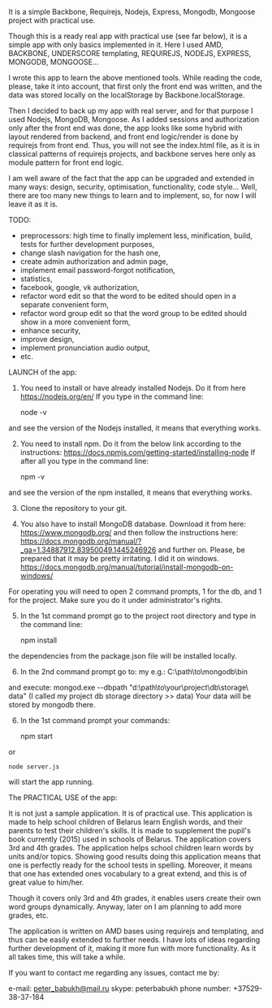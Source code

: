 It is a simple Backbone, Requirejs, Nodejs, Express, Mongodb, Mongoose project with practical use.

Though this is a ready real app with practical use (see far below), it is a simple app with only basics
implemented in it. Here I used AMD, BACKBONE, UNDERSCORE templating, REQUIREJS, NODEJS, EXPRESS, MONGODB, MONGOOSE...

I wrote this app to learn the above mentioned tools. While reading the code,
please, take it into account, that first only the front end was written, 
and the data was stored locally on the localStorage by Backbone.localStorage. 

Then I decided to back up my app with real server, and for that purpose I used 
Nodejs, MongoDB, Mongoose. As I added sessions and authorization only after the front end was done,
the app looks like some hybrid with layout rendered from backend, and front end logic/render
is done by requirejs from front end. Thus, you will not see the index.html file, as it is in classical
patterns of requirejs projects, and backbone serves here only as module pattern for front end logic.

I am well aware of the fact that the app can be upgraded and extended in many ways: design, security,
 optimisation, functionality, code style... Well, there are too many new things to learn and to implement,
so, for now I will leave it as it is.

TODO:
- preprocessors: high time to finally implement less, minification, build, tests for further
development purposes,
- change slash navigation for the hash one,
- create admin authorization and admin page,
- implement email password-forgot notification,
- statistics,
- facebook, google, vk authorization,
- refactor word edit so that the word to be edited should open in a separate convenient form,
- refactor word group edit so that the word group to be edited should show in a more convenient form,
- enhance security,
- improve design,
- implement pronunciation audio output,
- etc.




LAUNCH of the app:

1. You need to install or have already installed Nodejs. Do it from here https://nodejs.org/en/
If you type in the command line:

	node -v
	
and see the version of the Nodejs installed, it means that everything works.

2. You need to install npm. Do it from the below link according to the instructions:
https://docs.npmjs.com/getting-started/installing-node
If after all you type in the command line:

	npm -v
	
and see the version of the npm installed, it means that everything works.

3. Clone the repository to your git.

4. You also have to install MongoDB database. Download it from here:
https://www.mongodb.org/
and then follow the instructions here:
https://docs.mongodb.org/manual/?_ga=1.34887912.83950049.1445246926
and further on. Please, be prepared that it may be pretty irritating.
I did it on windows.
https://docs.mongodb.org/manual/tutorial/install-mongodb-on-windows/

For operating you will need to open 2 command prompts, 1 for the db, and 1 for the project.
Make sure you do it under administrator's rights.

5. In the 1st command prompt go to the project root directory
and type in the command line:

	npm install
	
the dependencies from the package.json file will be installed locally.

6. In the 2nd command prompt go to:
my e.g.: C:\path\to\mongodb\bin

and execute:
mongod.exe --dbpath "d:\path\to\your\project\db\storage\ data"
(I called my project db storage directory >> data)
Your data will be stored by mongodb there.

6. In the 1st command prompt your commands:

	npm start
	
or

	node server.js
	
will start the app running.




The PRACTICAL USE of the app:

It is not just a sample application. It is of practical use.
This application is made to help school children of Belarus learn English words, and
their parents to test their children's skills. It is made to supplement
the pupil's book currently (2015) used in schools of Belarus.
The application covers 3rd and 4th grades. The application helps school
children learn words by units and/or topics.
Showing good results doing this application means that one is perfectly
ready for the school tests in spelling.
Moreover, it means that one has extended ones vocabulary to a great extend,
and this is of great value to him/her.

Though it covers only 3rd and 4th grades, it enables users create their
own word groups dynamically. Anyway,
later on I am planning to add more grades, etc.

The application is written on AMD bases using requirejs and templating,
and thus can be easily extended to further needs.
I have lots of ideas regarding further development of it, making it more fun with more functionality.
As it all takes time, this will take a while.


If you want to contact me regarding any issues, contact me by:

e-mail: peter_babukh@mail.ru
skype: peterbabukh
phone number: +37529-38-37-184

